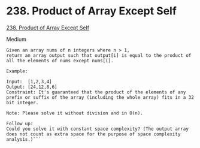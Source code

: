 # 238. Product of Array Except Self
[238. Product of Array Except Self](https://leetcode.com/problems/product-of-array-except-self)

Medium

```
Given an array nums of n integers where n > 1, 
return an array output such that output[i] is equal to the product of all the elements of nums except nums[i].
```

```
Example:

Input:  [1,2,3,4]
Output: [24,12,8,6]
Constraint: It's guaranteed that the product of the elements of any prefix or suffix of the array (including the whole array) fits in a 32 bit integer.

Note: Please solve it without division and in O(n).

Follow up:
Could you solve it with constant space complexity? (The output array does not count as extra space for the purpose of space complexity analysis.)```
```
